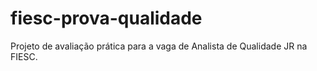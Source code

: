 # fiesc-prova-qualidade
Projeto de avaliação prática para a vaga de Analista de Qualidade JR na FIESC.
